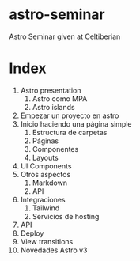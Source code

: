 # astro-seminar
Astro Seminar given at Celtiberian

# Index

1. Astro presentation
    1. Astro como MPA
    3. Astro islands
2. Empezar un proyecto en astro
3. Inicio haciendo una página simple
    1. Estructura de carpetas
    2. Páginas
    3. Componentes
    4. Layouts
4. UI Components
5. Otros aspectos
    1. Markdown
    2. API
6. Integraciones
    1. Tailwind
    2. Servicios de hosting
7. API
8. Deploy
9. View transitions
10. Novedades Astro v3
